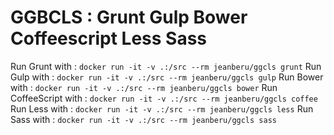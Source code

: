 GGBCLS : Grunt Gulp Bower Coffeescript Less Sass
================================================

Run Grunt with : `docker run -it -v .:/src --rm jeanberu/ggcls grunt`
Run Gulp with : `docker run -it -v .:/src --rm jeanberu/ggcls gulp`
Run Bower with : `docker run -it -v .:/src --rm jeanberu/ggcls bower`
Run CoffeeScript with : `docker run -it -v .:/src --rm jeanberu/ggcls coffee`
Run Less with : `docker run -it -v .:/src --rm jeanberu/ggcls less`
Run Sass with : `docker run -it -v .:/src --rm jeanberu/ggcls sass`
